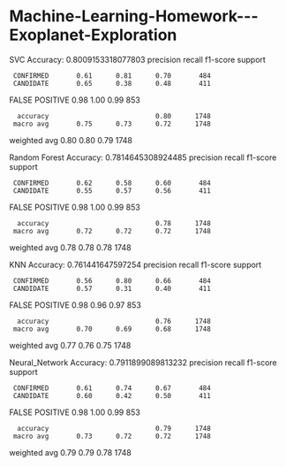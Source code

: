 # Machine-Learning-Homework---Exoplanet-Exploration

SVC Accuracy: 0.8009153318077803
                precision    recall  f1-score   support

     CONFIRMED       0.61      0.81      0.70       484
     CANDIDATE       0.65      0.38      0.48       411
FALSE POSITIVE       0.98      1.00      0.99       853

      accuracy                           0.80      1748
     macro avg       0.75      0.73      0.72      1748
  weighted avg       0.80      0.80      0.79      1748

Random Forest Accuracy: 0.7814645308924485
                precision    recall  f1-score   support

     CONFIRMED       0.62      0.58      0.60       484
     CANDIDATE       0.55      0.57      0.56       411
FALSE POSITIVE       0.98      1.00      0.99       853

      accuracy                           0.78      1748
     macro avg       0.72      0.72      0.72      1748
  weighted avg       0.78      0.78      0.78      1748

KNN Accuracy: 0.761441647597254
                precision    recall  f1-score   support

     CONFIRMED       0.56      0.80      0.66       484
     CANDIDATE       0.57      0.31      0.40       411
FALSE POSITIVE       0.98      0.96      0.97       853

      accuracy                           0.76      1748
     macro avg       0.70      0.69      0.68      1748
  weighted avg       0.77      0.76      0.75      1748

Neural_Network Accuracy: 0.7911899089813232
                precision    recall  f1-score   support

     CONFIRMED       0.61      0.74      0.67       484
     CANDIDATE       0.60      0.42      0.50       411
FALSE POSITIVE       0.98      1.00      0.99       853

      accuracy                           0.79      1748
     macro avg       0.73      0.72      0.72      1748
  weighted avg       0.79      0.79      0.78      1748



